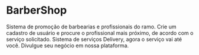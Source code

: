 # BarberShop
Sistema de promoção de barbearias e profissionais do ramo.
Crie um cadastro de usuário e procure o profissional mais próximo, de acordo com o serviço solicitado.
Sistema de serviços Delivery, agora o serviço vai até você.
Divulgue seu negócio em nossa plataforma.
